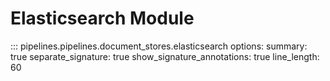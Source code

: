 # Elasticsearch Module

::: pipelines.pipelines.document_stores.elasticsearch
    options:
        summary: true
        separate_signature: true
        show_signature_annotations: true
        line_length: 60
